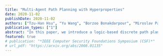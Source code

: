 ```yaml
---
title: "Multi-Agent Path Planning with Hyperproperties"
date: 2020-11-02
publishDate: 2020-11-02
authors: ["Tzu-Han Hsu", "Yu Wang", "Borzoo Bonakdarpour", "Miroslav Pajic"]
publication_types: ["1"]
abstract: "In this paper, we introduce a logic-based discrete path planning technique for multi-agent robotic systems. % in the presence of adversaries. The novelty of our approach stems from the theory of hyperproperties. A hyperproperty is a set of sets of execution traces, expressing the property of a set of executions, rather then traditional trace-based languages that describe properties of individual executions. The inherent multi-trace nature of hyperproperties makes them a highly desirable framework to specify objectives and intended behaviors of controllable robots and uncontrollable adversaries in multi-agent systems. We specify several path planning problems in the temporal logic HyperLTL --- a generalization of the Linear Temporal Logic (LTL) that allows for simultaneous and explicit quantification over execution traces. We show that HyperLTL can capture many important path planning requirements such as optimization, privacy, priority, and adversarial control policies. We reduce the path planning problem to the HyperLTL verification problem for bounded executions and utilize a solution based on solving the satisfiability problem for quantified Boolean formulas (QBF). Our experiments show %very encouraging results the applicability of our method in terms of generality and the diversity of path planning problems as well as efficiency and effectiveness of our approach."
featured: true
# publication: "*IEEE Computer Security Foundations Symposium (CSF)*"
# url_pdf: "https://arxiv.org/abs/2008.01135"
---
```


